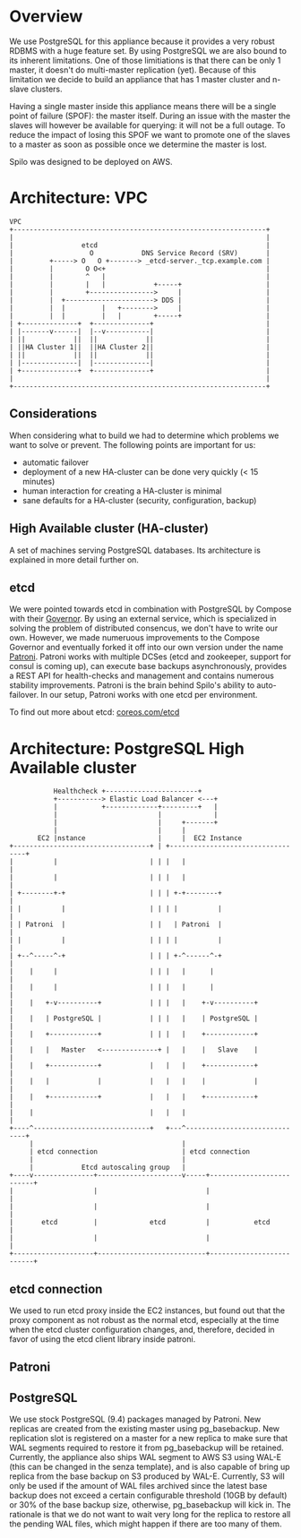Overview
========
We use PostgreSQL for this appliance because it provides a very robust RDBMS with a huge feature set. By using PostgreSQL we are also bound to its inherent limitations. One of those limitiations is that there can be only 1 master, it doesn't do multi-master replication (yet). Because of this limitation we decide to build an appliance that has 1 master cluster and n-slave clusters.

Having a single master inside this appliance means there will be a single point of failure (SPOF): the master itself. During an issue with the master the slaves will however be available for querying: it will not be a full outage. To reduce the impact of losing this SPOF we want to promote one of the slaves to a master as soon as possible once we determine the master is lost.

Spilo was designed to be deployed on AWS.

Architecture: VPC
=================

	VPC                                                              
	+---------------------------------------------------------------+
	|                                                               |
	|                 etcd                                          |
	|                   O            DNS Service Record (SRV)       |
	|         +-----> O   O +-------> _etcd-server._tcp.example.com |
	|         |        O O<+                                        |
	|         |        ^   |                                        |
	|         |        |   |            +-----+                     |
	|         |        +---------------->     |                     |
	|         |  +----------------------> DDS |                     |
	|         |  |         |   +-------->     |                     |
	|         |  |         |   |        +-----+                     |
	| +--------------+  +--------------+                            |
	| |-------v------|  |--v-----------|                            |
	| ||            ||  ||            ||                            |
	| ||HA Cluster 1||  ||HA Cluster 2||                            |
	| ||            ||  ||            ||                            |
	| |--------------|  |--------------|                            |
	| +--------------+  +--------------+                            |
	|                                                               |
	+---------------------------------------------------------------+

Considerations
--------------
When considering what to build we had to determine which problems we want to solve or prevent.
The following points are important for us:

- automatic failover
- deployment of a new HA-cluster can be done very quickly (< 15 minutes)
- human interaction for creating a HA-cluster is minimal
- sane defaults for a HA-cluster (security, configuration, backup)

High Available cluster (HA-cluster)
-----------------
A set of machines serving PostgreSQL databases. Its architecture is explained in more detail further on.

etcd
----
We were pointed towards etcd in combination with PostgreSQL by Compose with their [Governor](https://github.com/compose/governor). By using an external service, which is specialized in solving the problem of distributed consencus, we don't have to write our own. However, we made numeruous improvements to the Compose Governor and eventually forked it off into our own version under the name [Patroni](https://github.com/zalando/patroni). Patroni works with multiple DCSes (etcd and zookeeper, support for consul is coming up), can execute base backups asynchronously, provides a REST API for health-checks and management and contains numerous stability improvements. Patroni is the brain behind Spilo's ability to auto-failover. In our setup, Patroni works with one etcd per environment.

To find out more about etcd: [coreos.com/etcd](https://coreos.com/etcd/)


Architecture: PostgreSQL High Available cluster
================

			   Healthcheck +-----------------------+                           
			   +-----------> Elastic Load Balancer <---+                       
			   |           +-------------+---------+   |                       
			   |                         |             |                       
			   |                         |     +-------+                       
			   |                         |     |                               
		   EC2 |nstance                  |     |  EC2 Instance                 
	+----------------------------------+ | +----------------------------------+
	|          |                       | | |   |                              |
	|          |                       | | |   |                              |
	| +--------+-+                     | | | +-+--------+                     |
	| |          |                     | | | |          |                     |
	| | Patroni  |                     | |   | Patroni  |                     |
	| |          |                     | | | |          |                     |
	| +--^-----^-+                     | | | +-^------^-+                     |
	|    |     |                       | | |   |      |                       |
	|    |     |                       | | |   |      |                       |
	|    |   +-v----------+            | | |   |    +-v----------+            |
	|    |   | PostgreSQL |            | | |   |    | PostgreSQL |            |
	|    |   +------------+            | | |   |    +------------+            |
	|    |   |   Master   <--------------+ |   |    |   Slave    |            |
	|    |   +------------+            |   |   |    +------------+            |
	|    |   |            |            |   |   |    |            |            |
	|    |   +------------+            |   |   |    +------------+            |
	|    |                             |   |   |                              |
	+----^-----------------------------+   +---^------------------------------+
	     |                                     | 
	     | etcd connection                     | etcd connection
	     |                                     |
	     |            Etcd autoscaling group   |
	+----v---------------+---------------------v-----+--------------------------+
	|                    |                           |                          |
	|                    |                           |                          |
	|       etcd         |             etcd          |           etcd           |
	|                    |                           |                          |
	+--------------------+---------------------------+--------------------------+
        
etcd connection
----
We used to run etcd proxy inside the EC2 instances, but found out that the proxy component as not robust as the normal etcd, especially at the time when the etcd cluster configuration changes, and, therefore, decided in favor of using the etcd client library inside patroni.

Patroni
----

PostgreSQL
----
We use stock PostgreSQL (9.4) packages managed by Patroni. New replicas are created from the existing master using pg_basebackup. New replication slot is registered on a master for a new replica to make sure that WAL segments required to restore it from pg_basebackup will be retained. Currently, the appliance also ships WAL segment to AWS S3 using WAL-E (this can be changed in the senza template), and is also capable of bring up replica from the base backup on S3 produced by WAL-E. Currently, S3 will only be used if the amount of WAL files archived since the latest base backup does not exceed a certain configurable threshold (10GB by default) or 30% of the base backup size, otherwise, pg_basebackup will kick in. The rationale is that we do not want to wait very long for the replica to restore all the pending WAL files, which might happen if there are too many of them.


